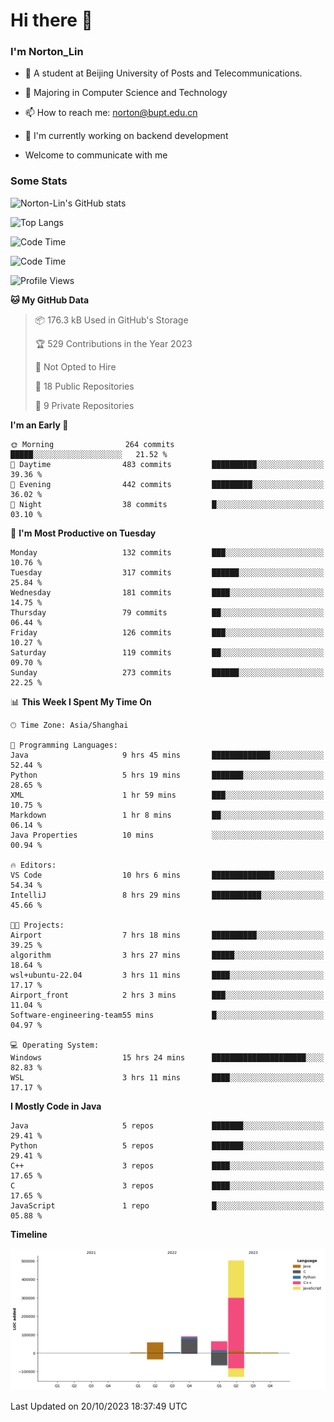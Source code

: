 
# Hi there 👋

### I'm Norton_Lin
- 🏫 A student at Beijing University of Posts and Telecommunications.
- 🌱 Majoring in Computer Science and Technology
- 📫 How to reach me: norton@bupt.edu.cn
- 🌱 I'm currently working on backend development

- Welcome to communicate with me

### Some Stats
![Norton-Lin's GitHub stats](https://github-readme-stats.vercel.app/api?username=Norton-Lin&count_private=true&show_icons=true&theme=radical)

![Top Langs](https://github-readme-stats.vercel.app/api/top-langs/?username=Norton-Lin&langs_count=10&layout=compact)

![Code Time](https://github-readme-stats.vercel.app/api/wakatime?username=Norton_Lin)

<!--START_SECTION:waka-->
![Code Time](http://img.shields.io/badge/Code%20Time-372%20hrs%2031%20mins-blue)

![Profile Views](http://img.shields.io/badge/Profile%20Views-0-blue)

**🐱 My GitHub Data** 

> 📦 176.3 kB Used in GitHub's Storage 
 > 
> 🏆 529 Contributions in the Year 2023
 > 
> 🚫 Not Opted to Hire
 > 
> 📜 18 Public Repositories 
 > 
> 🔑 9 Private Repositories 
 > 
**I'm an Early 🐤** 

```text
🌞 Morning                264 commits         █████░░░░░░░░░░░░░░░░░░░░   21.52 % 
🌆 Daytime                483 commits         ██████████░░░░░░░░░░░░░░░   39.36 % 
🌃 Evening                442 commits         █████████░░░░░░░░░░░░░░░░   36.02 % 
🌙 Night                  38 commits          █░░░░░░░░░░░░░░░░░░░░░░░░   03.10 % 
```
📅 **I'm Most Productive on Tuesday** 

```text
Monday                   132 commits         ███░░░░░░░░░░░░░░░░░░░░░░   10.76 % 
Tuesday                  317 commits         ██████░░░░░░░░░░░░░░░░░░░   25.84 % 
Wednesday                181 commits         ████░░░░░░░░░░░░░░░░░░░░░   14.75 % 
Thursday                 79 commits          ██░░░░░░░░░░░░░░░░░░░░░░░   06.44 % 
Friday                   126 commits         ███░░░░░░░░░░░░░░░░░░░░░░   10.27 % 
Saturday                 119 commits         ██░░░░░░░░░░░░░░░░░░░░░░░   09.70 % 
Sunday                   273 commits         ██████░░░░░░░░░░░░░░░░░░░   22.25 % 
```


📊 **This Week I Spent My Time On** 

```text
🕑︎ Time Zone: Asia/Shanghai

💬 Programming Languages: 
Java                     9 hrs 45 mins       █████████████░░░░░░░░░░░░   52.44 % 
Python                   5 hrs 19 mins       ███████░░░░░░░░░░░░░░░░░░   28.65 % 
XML                      1 hr 59 mins        ███░░░░░░░░░░░░░░░░░░░░░░   10.75 % 
Markdown                 1 hr 8 mins         ██░░░░░░░░░░░░░░░░░░░░░░░   06.14 % 
Java Properties          10 mins             ░░░░░░░░░░░░░░░░░░░░░░░░░   00.94 % 

🔥 Editors: 
VS Code                  10 hrs 6 mins       ██████████████░░░░░░░░░░░   54.34 % 
IntelliJ                 8 hrs 29 mins       ███████████░░░░░░░░░░░░░░   45.66 % 

🐱‍💻 Projects: 
Airport                  7 hrs 18 mins       ██████████░░░░░░░░░░░░░░░   39.25 % 
algorithm                3 hrs 27 mins       █████░░░░░░░░░░░░░░░░░░░░   18.64 % 
wsl+ubuntu-22.04         3 hrs 11 mins       ████░░░░░░░░░░░░░░░░░░░░░   17.17 % 
Airport_front            2 hrs 3 mins        ███░░░░░░░░░░░░░░░░░░░░░░   11.04 % 
Software-engineering-team55 mins             █░░░░░░░░░░░░░░░░░░░░░░░░   04.97 % 

💻 Operating System: 
Windows                  15 hrs 24 mins      █████████████████████░░░░   82.83 % 
WSL                      3 hrs 11 mins       ████░░░░░░░░░░░░░░░░░░░░░   17.17 % 
```

**I Mostly Code in Java** 

```text
Java                     5 repos             ███████░░░░░░░░░░░░░░░░░░   29.41 % 
Python                   5 repos             ███████░░░░░░░░░░░░░░░░░░   29.41 % 
C++                      3 repos             ████░░░░░░░░░░░░░░░░░░░░░   17.65 % 
C                        3 repos             ████░░░░░░░░░░░░░░░░░░░░░   17.65 % 
JavaScript               1 repo              █░░░░░░░░░░░░░░░░░░░░░░░░   05.88 % 
```



**Timeline**

![Lines of Code chart](https://raw.githubusercontent.com/Norton-Lin/Norton-Lin/main/assets/bar_graph.png)


 Last Updated on 20/10/2023 18:37:49 UTC
<!--END_SECTION:waka-->
